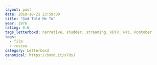 ```yaml
---
layout: post 
date: 2018-10-21 23:59:00
title: "God Told Me To"
year: 1976
rating: 0.6
tags_letterboxd: narrative, shudder, streaming, HDTV, NYC, Robtober
tags:
  - film
  - review
category: Letterboxd
canonical: https://boxd.it/xTdsJ
---
```

